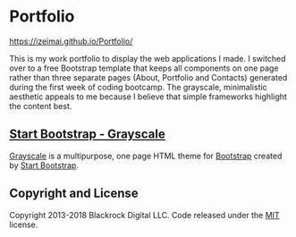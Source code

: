 # Portfolio

https://izeimai.github.io/Portfolio/

This is my work portfolio to display the web applications I made. I switched over to a free Bootstrap template that keeps all components on one page rather than three separate pages (About, Portfolio and Contacts) generated during the first week of coding bootcamp. 
The grayscale, minimalistic aesthetic appeals to me because I believe that simple frameworks highlight the content best.

## [Start Bootstrap - Grayscale](https://startbootstrap.com/template-overviews/grayscale/)

[Grayscale](http://startbootstrap.com/template-overviews/grayscale/) is a multipurpose, one page HTML theme for [Bootstrap](http://getbootstrap.com/) created by [Start Bootstrap](http://startbootstrap.com/).

## Copyright and License

Copyright 2013-2018 Blackrock Digital LLC. Code released under the [MIT](https://github.com/BlackrockDigital/startbootstrap-grayscale/blob/gh-pages/LICENSE) license.